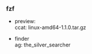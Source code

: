 ### fzf

- preview:      
ccat: linux-amd64-1.1.0.tar.gz      

- finder  
ag: the_silver_searcher

